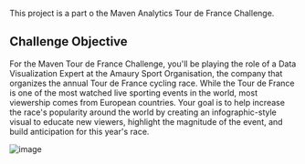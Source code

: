 This project is a part o the Maven Analytics Tour de France Challenge.

## Challenge Objective
For the Maven Tour de France Challenge, you'll be playing the role of a Data Visualization Expert at the Amaury Sport Organisation, the company that organizes the annual Tour de France cycling race.
While the Tour de France is one of the most watched live sporting events in the world, most viewership comes from European countries. 
Your goal is to help increase the race's popularity around the world by creating an infographic-style visual to educate new viewers, 
highlight the magnitude of the event, and build anticipation for this year's race.

![image](https://github.com/deepdk/DataViz-Projects/assets/31981663/33b210aa-5bfa-4289-8f4e-cf688b9ae68c)

